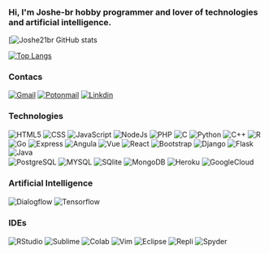 

<!--
**joshe21br/joshe21br** is a ✨ _special_ ✨ repository because its `README.md` (this file) appears on your GitHub profile.

Here are some ideas to get you started:

- 🔭 I’m currently working on ...
- 🌱 I’m currently learning ...
- 👯 I’m looking to collaborate on ...
- 🤔 I’m looking for help with ...
- 💬 Ask me about ...
- 📫 How to reach me: ...
- 😄 Pronouns: ...
- ⚡ Fun fact: ...
-->
### Hi, I'm Joshe-br hobby programmer and lover of technologies and artificial intelligence.


[![Joshe21br GitHub stats](https://github-readme-stats.vercel.app/api?username=joshe21br&show_icons=true&theme=radical)
<!---
[![Readme Card](https://github-readme-stats.vercel.app/api/pin/?username=joshe21br&repo=github-readme-stats)](https://github.com/joshe21br/github-readme-stats)
--->

[![Top Langs](https://github-readme-stats.vercel.app/api/top-langs/?username=joshe21br&layout=compact)](https://github.com/joshe21br/github-readme-stats)

### Contacs

[![Gmail](https://img.shields.io/badge/Gmail-D14836?style=for-the-badge&logo=gmail&logoColor=white)](https://gmail.com/josuesouzadasilva)
[![Potonmail](https://img.shields.io/badge/ProtonMail-8B89CC?style=for-the-badge&logo=protonmail&logoColor=white)](ttps://proton.me/joshebr18)
[![Linkdin](https://img.shields.io/badge/LinkedIn-0077B5?style=for-the-badge&logo=linkedin&logoColor=white)]()

### Technologies
<div style="display: inline_block">
<img align="center" alt="HTML5" src="https://img.shields.io/badge/HTML5-E34F26?style=for-the-badge&logo=html5&logoColor=white"/>
<img align="center" alt="CSS" src="https://img.shields.io/badge/CSS-239120?&style=for-the-badge&logo=css3&logoColor=white"/>
<img align="center" alt="JavaScript" src="https://img.shields.io/badge/JavaScript-F7DF1E?style=for-the-badge&logo=javascript&logoColor=black"/>
<img align="center" alt="NodeJs" src="https://img.shields.io/badge/Node.js-43853D?style=for-the-badge&logo=node.js&logoColor=white"/>
<img align="center" alt="PHP" src="https://img.shields.io/badge/PHP-777BB4?style=for-the-badge&logo=php&logoColor=white"/>
<img align="center" alt="C" src="https://img.shields.io/badge/C-00599C?style=for-the-badge&logo=c&logoColor=white"/>
<img align="center" alt="Python" src="https://img.shields.io/badge/Python-3776AB?style=for-the-badge&logo=python&logoColor=white"/>
<img align="center" alt="C++" src="https://img.shields.io/badge/C%2B%2B-00599C?style=for-the-badge&logo=c%2B%2B&logoColor=white"/>
<img align="center" alt="R" src="https://img.shields.io/badge/R-276DC3?style=for-the-badge&logo=r&logoColor=white"/><br>
<img align="center" alt="Go" src="https://img.shields.io/badge/Go-00ADD8?style=for-the-badge&logo=go&logoColor=white"/>
<img align="center" alt="Express" src="https://img.shields.io/badge/Express.js-404D59?style=for-the-badge"/>
<img align="center" alt="Angula" src="https://img.shields.io/badge/Java-ED8B00?style=for-the-badge&logo=java&logoColor=white"/>
<img align="center" alt="Vue" src="https://img.shields.io/badge/Vue.js-35495E?style=for-the-badge&logo=vue.js&logoColor=4FC08D"/>
<img align="center" alt="React" src="https://img.shields.io/badge/React-20232A?style=for-the-badge&logo=react&logoColor=61DAFB"/>
<img align="center" alt="Bootstrap" src="https://img.shields.io/badge/Bootstrap-563D7C?style=for-the-badge&logo=bootstrap&logoColor=white"/>
<img align="center" alt="Django" src="https://img.shields.io/badge/Django-092E20?style=for-the-badge&logo=django&logoColor=white"/>
<img align="center" alt="Flask" src="https://img.shields.io/badge/Flask-000000?style=for-the-badge&logo=flask&logoColor=white"/>
<img align="center" alt="Java" src="https://img.shields.io/badge/Angular-DD0031?style=for-the-badge&logo=angular&logoColor=white"/><br>
<img align="center" alt="PostgreSQL" src="https://img.shields.io/badge/PostgreSQL-316192?style=for-the-badge&logo=postgresql&logoColor=white"/>
<img align="center" alt="MYSQL" src="https://img.shields.io/badge/MySQL-00000F?style=for-the-badge&logo=mysql&logoColor=white"/>
<img align="center" alt="SQlite" src="https://img.shields.io/badge/SQLite-07405E?style=for-the-badge&logo=sqlite&logoColor=white"/>
<img align="center" alt="MongoDB" src="https://img.shields.io/badge/MongoDB-4EA94B?style=for-the-badge&logo=mongodb&logoColor=white"/>
<img align="center" alt="Heroku" src="https://img.shields.io/badge/Heroku-430098?style=for-the-badge&logo=heroku&logoColor=white"/>
<img align="center" alt="GoogleCloud" src="https://img.shields.io/badge/Google_Cloud-4285F4?style=for-the-badge&logo=google-cloud&logoColor=white"/>
</div>

### Artificial Intelligence

<div style="display: inline_block">
<img align="center" alt="Dialogflow" src="https://img.shields.io/badge/dialogflow-FF9800?style=for-the-badge&logo=dialogflow&logoColor=white"/>
<img align="center" alt="Tensorflow" src="https://img.shields.io/badge/TensorFlow-FF6F00?style=for-the-badge&logo=tensorflow&logoColor=white"/>
</div>

### IDEs
<div style="display: inline_block">
<img align="center" alt="RStudio" src="https://img.shields.io/badge/RStudio-75AADB?style=for-the-badge&logo=RStudio&logoColor=white"/>
<img align="center" alt="Sublime" src="https://img.shields.io/badge/sublime_text-%23575757.svg?&style=for-the-badge&logo=sublime-text&logoColor=important"/>
<img align="center" alt="Colab" src="https://img.shields.io/badge/Colab-F9AB00?style=for-the-badge&logo=googlecolab&color=525252"/>
<img align="center" alt="Vim" src="https://img.shields.io/badge/VIM-%2311AB00.svg?&style=for-the-badge&logo=vim&logoColor=white"/>
<img align="center" alt="Eclipse" src="https://img.shields.io/badge/Eclipse-2C2255?style=for-the-badge&logo=eclipse&logoColor=white"/>
<img align="center" alt="Repli" src="https://img.shields.io/badge/Rider-000000?style=for-the-badge&logo=Rider&logoColor=white"/>
<img align="center" alt="Spyder" src="https://img.shields.io/badge/Spyder%20Ide-FF0000?style=for-the-badge&logo=spyder%20ide&logoColor=white"/>
</div>

